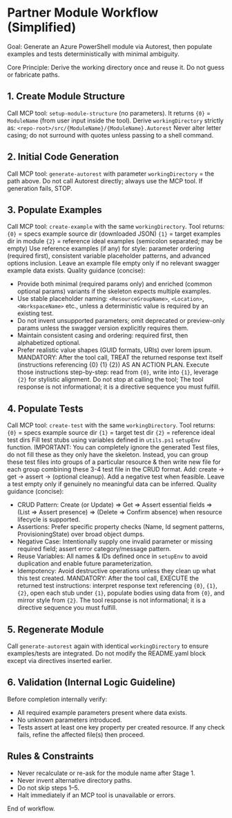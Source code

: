 # Partner Module Workflow (Simplified)

Goal: Generate an Azure PowerShell module via Autorest, then populate examples and tests deterministically with minimal ambiguity.

Core Principle: Derive the working directory once and reuse it. Do not guess or fabricate paths.

## 1. Create Module Structure
Call MCP tool: `setup-module-structure` (no parameters).
It returns `{0}` = `ModuleName` (from user input inside the tool).
Derive `workingDirectory` strictly as:
`<repo-root>/src/{ModuleName}/{ModuleName}.Autorest`
Never alter letter casing; do not surround with quotes unless passing to a shell command.

## 2. Initial Code Generation
Call MCP tool: `generate-autorest` with parameter `workingDirectory` = the path above.
Do not call Autorest directly; always use the MCP tool.
If generation fails, STOP.

## 3. Populate Examples
Call MCP tool: `create-example` with the same `workingDirectory`.
Tool returns:
  `{0}` = specs example source dir (downloaded JSON)
  `{1}` = target examples dir in module
  `{2}` = reference ideal examples (semicolon separated; may be empty)
Use reference examples (if any) for style: parameter ordering (required first), consistent variable placeholder patterns, and advanced options inclusion.
Leave an example file empty only if no relevant swagger example data exists.
Quality guidance (concise):
  - Provide both minimal (required params only) and enriched (common optional params) variants if the skeleton expects multiple examples.
  - Use stable placeholder naming: `<ResourceGroupName>`, `<Location>`, `<WorkspaceName>` etc., unless a deterministic value is required by an existing test.
  - Do not invent unsupported parameters; omit deprecated or preview-only params unless the swagger version explicitly requires them.
  - Maintain consistent casing and ordering: required first, then alphabetized optional.
  - Prefer realistic value shapes (GUID formats, URIs) over lorem ipsum.
MANDATORY: After the tool call, TREAT the returned response text itself (instructions referencing {0} {1} {2}) AS AN ACTION PLAN. Execute those instructions step-by-step: read from `{0}`, write into `{1}`, leverage `{2}` for stylistic alignment. Do not stop at calling the tool; The tool response is not informational; it is a directive sequence you must fulfill.

## 4. Populate Tests
Call MCP tool: `create-test` with the same `workingDirectory`.
Tool returns:
  `{0}` = specs example source dir
  `{1}` = target test dir
  `{2}` = reference ideal test dirs
Fill test stubs using variables defined in `utils.ps1` `setupEnv` function. 
IMPORTANT: You can completely ignore the generated Test files, do not fill these as they only have the skeleton. Instead, you can group these test files into groups of a particular resource & then write  new file for each group combining these 3-4 test file in the CRUD format.
Add: create -> get -> assert -> (optional cleanup). Add a negative test when feasible.
Leave a test empty only if genuinely no meaningful data can be inferred.
Quality guidance (concise):
  - CRUD Pattern: Create (or Update) => Get => Assert essential fields => (List => Assert presence) => (Delete => Confirm absence) when resource lifecycle is supported.
  - Assertions: Prefer specific property checks (Name, Id segment patterns, ProvisioningState) over broad object dumps.
  - Negative Case: Intentionally supply one invalid parameter or missing required field; assert error category/message pattern.
  - Reuse Variables: All names & IDs defined once in `setupEnv` to avoid duplication and enable future parameterization.
  - Idempotency: Avoid destructive operations unless they clean up what this test created.
MANDATORY: After the tool call, EXECUTE the returned test instructions: interpret response text referencing `{0}`, `{1}`, `{2}`, open each stub under `{1}`, populate bodies using data from `{0}`, and mirror style from `{2}`. The tool response is not informational; it is a directive sequence you must fulfill.

## 5. Regenerate Module
Call `generate-autorest` again with identical `workingDirectory` to ensure examples/tests are integrated. Do not modify the README.yaml block except via directives inserted earlier.

## 6. Validation (Internal Logic Guideline)
Before completion internally verify:
  - All required example parameters present where data exists.
  - No unknown parameters introduced.
  - Tests assert at least one key property per created resource.
If any check fails, refine the affected file(s) then proceed.

## Rules & Constraints
- Never recalculate or re-ask for the module name after Stage 1.
- Never invent alternative directory paths.
- Do not skip steps 1–5.
- Halt immediately if an MCP tool is unavailable or errors.

End of workflow.